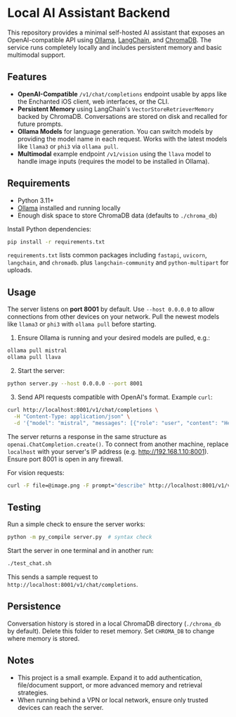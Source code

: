 # Local AI Assistant Backend

This repository provides a minimal self-hosted AI assistant that exposes an OpenAI-compatible API using [Ollama](https://github.com/jmorganca/ollama), [LangChain](https://python.langchain.com/), and [ChromaDB](https://www.trychroma.com/). The service runs completely locally and includes persistent memory and basic multimodal support.

## Features

- **OpenAI-Compatible** `/v1/chat/completions` endpoint usable by apps like the Enchanted iOS client, web interfaces, or the CLI.
- **Persistent Memory** using LangChain's `VectorStoreRetrieverMemory` backed by ChromaDB. Conversations are stored on disk and recalled for future prompts.
- **Ollama Models** for language generation. You can switch models by providing the model name in each request. Works with the latest models like `llama3` or `phi3` via `ollama pull`.
- **Multimodal** example endpoint `/v1/vision` using the `llava` model to handle image inputs (requires the model to be installed in Ollama).

## Requirements

- Python 3.11+
- [Ollama](https://github.com/jmorganca/ollama) installed and running locally
- Enough disk space to store ChromaDB data (defaults to `./chroma_db`)

Install Python dependencies:

```bash
pip install -r requirements.txt
```

`requirements.txt` lists common packages including `fastapi`, `uvicorn`, `langchain`, and `chromadb`. plus `langchain-community` and `python-multipart` for uploads.

## Usage

The server listens on **port 8001** by default. Use `--host 0.0.0.0` to allow connections from other devices on your network. Pull the newest models like `llama3` or `phi3` with `ollama pull` before starting.

1. Ensure Ollama is running and your desired models are pulled, e.g.:

```bash
ollama pull mistral
ollama pull llava
```

2. Start the server:

```bash
python server.py --host 0.0.0.0 --port 8001
```

3. Send API requests compatible with OpenAI's format. Example `curl`:

```bash
curl http://localhost:8001/v1/chat/completions \
  -H "Content-Type: application/json" \
  -d '{"model": "mistral", "messages": [{"role": "user", "content": "Hello"}]}'
```

The server returns a response in the same structure as `openai.ChatCompletion.create()`.
To connect from another machine, replace `localhost` with your server's IP address (e.g. http://192.168.1.10:8001). Ensure port 8001 is open in any firewall.

For vision requests:

```bash
curl -F file=@image.png -F prompt="describe" http://localhost:8001/v1/vision
```

## Testing

Run a simple check to ensure the server works:

```bash
python -m py_compile server.py  # syntax check
```

Start the server in one terminal and in another run:

```bash
./test_chat.sh
```

This sends a sample request to `http://localhost:8001/v1/chat/completions`.

## Persistence

Conversation history is stored in a local ChromaDB directory (`./chroma_db` by default). Delete this folder to reset memory.
Set `CHROMA_DB` to change where memory is stored.

## Notes

- This project is a small example. Expand it to add authentication, file/document support, or more advanced memory and retrieval strategies.
- When running behind a VPN or local network, ensure only trusted devices can reach the server.


